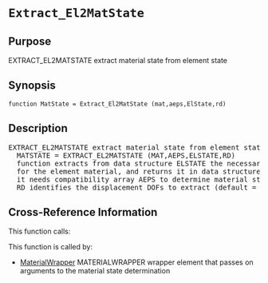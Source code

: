 
<!-- <a name="_top"></a>
<div><a href="../../_index.md">Home</a> &gt;  <a href="#">latest</a> &gt; <a href="_index.md">Element_Library</a> &gt; Extract_El2MatState.m</div> -->

<!--<table width="100%"><tr><td align="left"><a href="../../_index.md"><img alt="<" border="0" src="../../left.png">&nbsp;Master index</a></td>
<td align="right"><a href="_index.md">Index for latest\Element_Library&nbsp;<img alt=">" border="0" src="../../right.png"></a></td></tr></table>-->
# `Extract_El2MatState`
<!-- <h1>Extract_El2MatState
</h1> -->

## <a name="_name"></a>Purpose

<!-- <h2 id="purpose"><a name="_name"></a>Purpose</h2> -->

EXTRACT_EL2MATSTATE extract material state from element state

<!-- <div class="box"><strong>EXTRACT_EL2MATSTATE extract material state from element state</strong></div> -->

## <a name="_synopsis"></a>Synopsis

`function MatState = Extract_El2MatState (mat,aeps,ElState,rd)` 
## <a name="_description"></a>Description

<pre class="comment">EXTRACT_EL2MATSTATE extract material state from element state
  MATSTATE = EXTRACT_EL2MATSTATE (MAT,AEPS,ELSTATE,RD)
  function extracts from data structure ELSTATE the necessary information
  for the element material, and returns it in data structure MATSTATE;
  it needs compatibility array AEPS to determine material strains from element displacements
  RD identifies the displacement DOFs to extract (default = all)</pre>
<!-- <div class="fragment"><pre class="comment">EXTRACT_EL2MATSTATE extract material state from element state
  MATSTATE = EXTRACT_EL2MATSTATE (MAT,AEPS,ELSTATE,RD)
  function extracts from data structure ELSTATE the necessary information
  for the element material, and returns it in data structure MATSTATE;
  it needs compatibility array AEPS to determine material strains from element displacements
  RD identifies the displacement DOFs to extract (default = all)</pre></div> -->

<!-- crossreference -->
## <a name="_cross"></a>Cross-Reference Information

This function calls:
<ul style="list-style-image:url(../../matlabicon.gif)">
</ul>
This function is called by:
<ul style="list-style-image:url(../../matlabicon.gif)">
<li><a href="MaterialWrapper.md" class="code" title="function ElemResp = MaterialWrapper (action,el_no,xyz,ElemData,ElemState)">MaterialWrapper</a>	MATERIALWRAPPER wrapper element that passes on arguments to the material state determination</li></ul>
<!-- crossreference -->




<!-- <hr><address>Generated on Thu 28-Jan-2021 18:22:44 by <strong><a href="http://www.artefact.tk/software/matlab/m2html/" title="Matlab Documentation in HTML">m2html</a></strong> &copy; 2005</address> -->